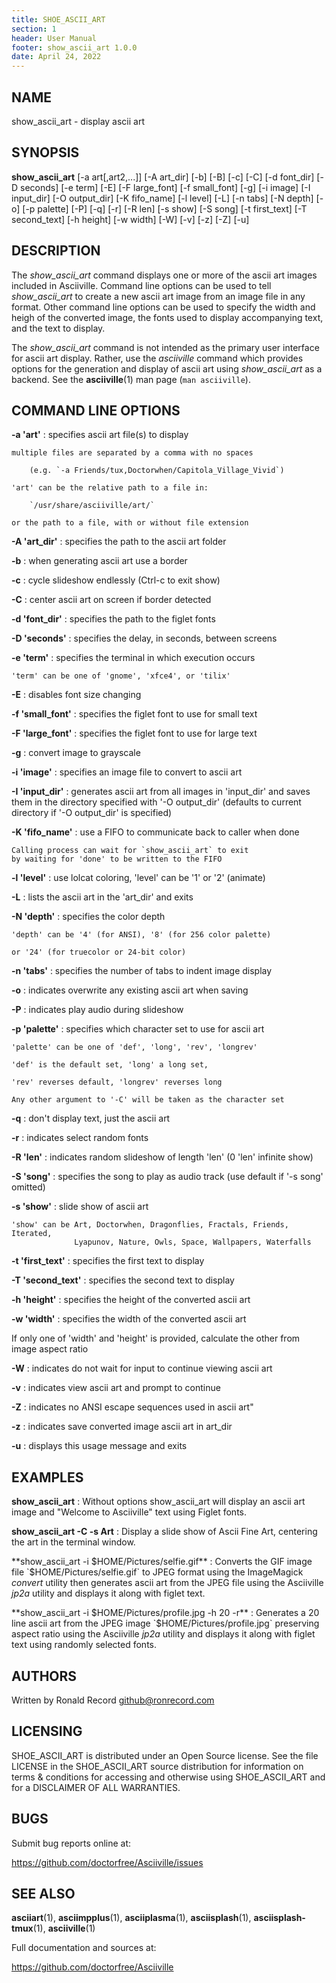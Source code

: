 ```yaml
---
title: SHOE_ASCII_ART
section: 1
header: User Manual
footer: show_ascii_art 1.0.0
date: April 24, 2022
---
```

## NAME
show_ascii_art - display ascii art

## SYNOPSIS
**show_ascii_art** [-a art[,art2,...]] [-A art_dir] [-b] [-B] [-c] [-C] [-d font_dir] [-D seconds] [-e term] [-E] [-F large_font] [-f small_font] [-g] [-i image] [-I input_dir] [-O output_dir] [-K fifo_name] [-l level] [-L] [-n tabs] [-N depth] [-o] [-p palette] [-P] [-q] [-r] [-R len] [-s show] [-S song] [-t first_text] [-T second_text] [-h height] [-w width] [-W] [-v] [-z] [-Z] [-u]

## DESCRIPTION
The *show_ascii_art* command displays one or more of the ascii art images included in
Asciiville. Command line options can be used to tell *show_ascii_art* to create
a new ascii art image from an image file in any format. Other command line
options can be used to specify the width and heigh of the converted image,
the fonts used to display accompanying text, and the text to display.

The *show_ascii_art* command is not intended as the primary user interface for
ascii art display. Rather, use the *asciiville* command which provides options
for the generation and display of ascii art using *show_ascii_art* as a backend.
See the **asciiville**(1) man page (`man asciiville`).

## COMMAND LINE OPTIONS

**-a 'art'**
: specifies ascii art file(s) to display

    multiple files are separated by a comma with no spaces

        (e.g. `-a Friends/tux,Doctorwhen/Capitola_Village_Vivid`)

    'art' can be the relative path to a file in:

        `/usr/share/asciiville/art/`

    or the path to a file, with or without file extension

**-A 'art_dir'**
: specifies the path to the ascii art folder

**-b**
: when generating ascii art use a border

**-c**
: cycle slideshow endlessly (Ctrl-c to exit show)

**-C**
: center ascii art on screen if border detected

**-d 'font_dir'**
: specifies the path to the figlet fonts

**-D 'seconds'**
: specifies the delay, in seconds, between screens

**-e 'term'**
: specifies the terminal in which execution occurs

    'term' can be one of 'gnome', 'xfce4', or 'tilix'

**-E**
: disables font size changing

**-f 'small_font'**
: specifies the figlet font to use for small text

**-F 'large_font'**
: specifies the figlet font to use for large text

**-g**
: convert image to grayscale

**-i 'image'**
: specifies an image file to convert to ascii art

**-I 'input_dir'**
: generates ascii art from all images in 'input_dir' and saves them in the directory specified with '-O output_dir' (defaults to current directory if '-O output_dir' is specified)

**-K 'fifo_name'**
: use a FIFO to communicate back to caller when done

    Calling process can wait for `show_ascii_art` to exit
    by waiting for 'done' to be written to the FIFO

**-l 'level'**
: use lolcat coloring, 'level' can be '1' or '2' (animate)

**-L**
: lists the ascii art in the 'art_dir' and exits

**-N 'depth'**
: specifies the color depth

    'depth' can be '4' (for ANSI), '8' (for 256 color palette)

    or '24' (for truecolor or 24-bit color)

**-n 'tabs'**
: specifies the number of tabs to indent image display

**-o**
: indicates overwrite any existing ascii art when saving

**-P**
: indicates play audio during slideshow

**-p 'palette'**
: specifies which character set to use for ascii art

    'palette' can be one of 'def', 'long', 'rev', 'longrev'

    'def' is the default set, 'long' a long set,

    'rev' reverses default, 'longrev' reverses long

    Any other argument to '-C' will be taken as the character set

**-q**
: don't display text, just the ascii art

**-r**
: indicates select random fonts

**-R 'len'**
: indicates random slideshow of length 'len' (0 'len' infinite show)

**-S 'song'**
: specifies the song to play as audio track (use default if '-s song' omitted)

**-s 'show'**
: slide show of ascii art

    'show' can be Art, Doctorwhen, Dragonflies, Fractals, Friends, Iterated,
                  Lyapunov, Nature, Owls, Space, Wallpapers, Waterfalls

**-t 'first_text'**
: specifies the first text to display

**-T 'second_text'**
: specifies the second text to display

**-h 'height'**
: specifies the height of the converted ascii art

**-w 'width'**
: specifies the width of the converted ascii art

If only one of 'width' and 'height' is provided, calculate the other from image aspect ratio

**-W**
: indicates do not wait for input to continue viewing ascii art

**-v**
: indicates view ascii art and prompt to continue

**-Z**
: indicates no ANSI escape sequences used in ascii art"

**-z**
: indicates save converted image ascii art in art_dir

**-u**
: displays this usage message and exits

## EXAMPLES
**show_ascii_art**
: Without options show_ascii_art will display an ascii art image and "Welcome to Asciiville" text using Figlet fonts.

**show_ascii_art -C -s Art**
: Display a slide show of Ascii Fine Art, centering the art in the terminal window.

**show_ascii_art -i $HOME/Pictures/selfie.gif**
: Converts the GIF image file `$HOME/Pictures/selfie.gif` to JPEG format using the ImageMagick *convert* utility then generates ascii art from the JPEG file using the Asciiville *jp2a* utility and displays it along with figlet text.

**show_ascii_art -i $HOME/Pictures/profile.jpg -h 20 -r**
: Generates a 20 line ascii art from the JPEG image `$HOME/Pictures/profile.jpg` preserving aspect ratio using the Asciiville *jp2a* utility and displays it along with figlet text using randomly selected fonts.

## AUTHORS
Written by Ronald Record github@ronrecord.com

## LICENSING
SHOE_ASCII_ART is distributed under an Open Source license.
See the file LICENSE in the SHOE_ASCII_ART source distribution
for information on terms &amp; conditions for accessing and
otherwise using SHOE_ASCII_ART and for a DISCLAIMER OF ALL WARRANTIES.

## BUGS
Submit bug reports online at:

https://github.com/doctorfree/Asciiville/issues

## SEE ALSO
**asciiart**(1), **asciimpplus**(1), **asciiplasma**(1), **asciisplash**(1), **asciisplash-tmux**(1), **asciiville**(1)

Full documentation and sources at:

https://github.com/doctorfree/Asciiville

